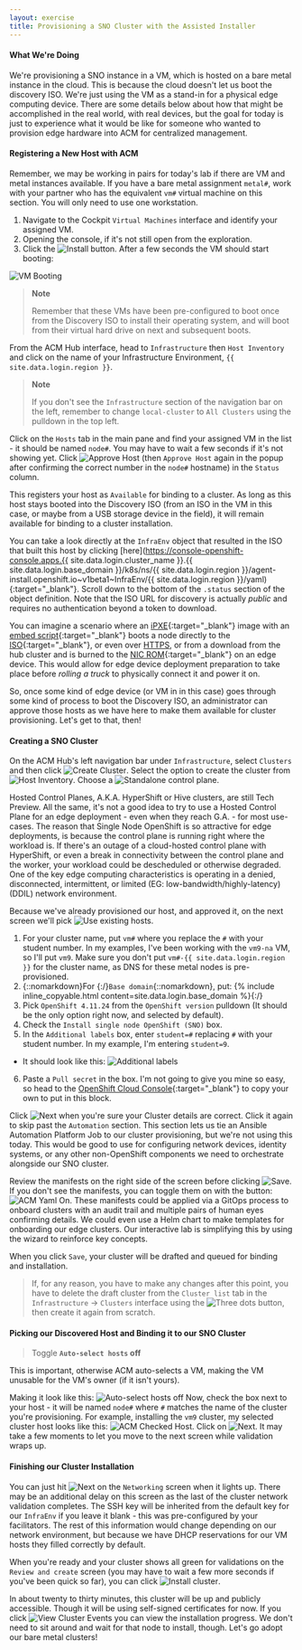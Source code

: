 ```yaml
---
layout: exercise
title: Provisioning a SNO Cluster with the Assisted Installer
---
```


#### What We're Doing

We're provisioning a SNO instance in a VM, which is hosted on a bare metal instance in the cloud. This is because the cloud doesn't let us boot the discovery ISO. We're just using the VM as a stand-in for a physical edge computing device. There are some details below about how that might be accomplished in the real world, with real devices, but the goal for today is just to experience what it would be like for someone who wanted to provision edge hardware into ACM for centralized management.

#### Registering a New Host with ACM

Remember, we may be working in pairs for today's lab if there are VM and metal instances available. If you have a bare metal assignment `metal#`, work with your partner who has the equivalent `vm#` virtual machine on this section. You will only need to use one workstation.

1. Navigate to the Cockpit `Virtual Machines` interface and identify your assigned VM.
2. Opening the console, if it's not still open from the exploration.
3. Click the ![Install](/assets/images/cockpit-vm-install.png?style=small "Install") button. After a few seconds the VM should start booting:

![VM Booting](/assets/images/cockpit-vm-booting.png?style=centered&style=border "VM Booting")

> **Note**
>
> Remember that these VMs have been pre-configured to boot once from the Discovery ISO to install their operating system, and will boot from their virtual hard drive on next and subsequent boots.

From the ACM Hub interface, head to `Infrastructure` then `Host Inventory` and click on the name of your Infrastructure Environment, `{{ site.data.login.region }}`.

> **Note**
>
> If you don't see the `Infrastructure` section of the navigation bar on the left, remember to change `local-cluster` to `All Clusters` using the pulldown in the top left.

Click on the `Hosts` tab in the main pane and find your assigned VM in the list - it should be named `node#`. You may have to wait a few seconds if it's not showing yet. Click ![Approve Host](/assets/images/acm-approve-host.png?style=small "Approve Host") (then `Approve Host` again in the popup after confirming the correct number in the `node#` hostname) in the `Status` column.

This registers your host as `Available` for binding to a cluster. As long as this host stays booted into the Discovery ISO (from an ISO in the VM in this case, or maybe from a USB storage device in the field), it will remain available for binding to a cluster installation.

You can take a look directly at the `InfraEnv` object that resulted in the ISO that built this host by clicking [here](https://console-openshift-console.apps.{{ site.data.login.cluster_name }}.{{ site.data.login.base_domain }}/k8s/ns/{{ site.data.login.region }}/agent-install.openshift.io~v1beta1~InfraEnv/{{ site.data.login.region }}/yaml){:target="_blank"}. Scroll down to the bottom of the `.status` section of the object definition. Note that the ISO URL for discovery is actually _public_ and requires no authentication beyond a token to download.

You can imagine a scenario where an [iPXE](https://ipxe.org/){:target="_blank"} image with an [embed script](https://ipxe.org/embed){:target="_blank"} boots a node directly to the [ISO](https://ipxe.org/cmd/sanboot#boot_from_an_http_target){:target="_blank"}, or even over [HTTPS](https://ipxe.org/crypto#embedded_certificates), or from a download from the hub cluster and is burned to the [NIC ROM](https://ipxe.org/howto/romburning){:target="_blank"} on an edge device. This would allow for edge device deployment preparation to take place before *rolling a truck* to physically connect it and power it on.

So, once some kind of edge device (or VM in in this case) goes through some kind of process to boot the Discovery ISO, an administrator can approve those hosts as we have here to make them available for cluster provisioning. Let's get to that, then!

#### Creating a SNO Cluster

On the ACM Hub's left navigation bar under `Infrastructure`, select `Clusters` and then click ![Create Cluster](/assets/images/acm-create-cluster.png?style=small "Create Cluster"). Select the option to create the cluster from ![Host Inventory](/assets/images/acm-create-from-host-inventory.png?style=small "Host Inventory"). Choose a ![Standalone](/assets/images/acm-create-standalone.png?style=small "Standalone") control plane.

Hosted Control Planes, A.K.A. HyperShift or Hive clusters, are still Tech Preview. All the same, it's not a good idea to try to use a Hosted Control Plane for an edge deployment - even when they reach G.A. - for most use-cases. The reason that Single Node OpenShift is so attractive for edge deployments, is because the control plane is running right where the workload is. If there's an outage of a cloud-hosted control plane with HyperShift, or even a break in connectivity between the control plane and the worker, your workload could be descheduled or otherwise degraded. One of the key edge computing characteristics is operating in a denied, disconnected, intermittent, or limited (EG: low-bandwidth/highly-latency) (DDIL) network environment.

Because we've already provisioned our host, and approved it, on the next screen we'll pick ![Use existing hosts](/assets/images/acm-use-existing-hosts.png?style=small "Use existing hosts").

1. For your cluster name, put `vm#` where you replace the `#` with your student number. In my examples, I've been working with the `vm9-na` VM, so I'll put `vm9`. Make sure you don't put `vm#-{{ site.data.login.region }}` for the cluster name, as DNS for these metal nodes is pre-provisioned.
2. {::nomarkdown}For {:/}`Base domain`{::nomarkdown}, put: {% include inline_copyable.html content=site.data.login.base_domain %}{:/}
3. Pick `OpenShift 4.11.24` from the `OpenShift version` pulldown (It should be the only option right now, and selected by default).
4. Check the `Install single node OpenShift (SNO)` box.
5. In the `Additional labels` box, enter `student=#` replacing `#` with your student number. In my example, I'm entering `student=9`.
  - It should look like this: ![Additional labels](/assets/images/acm-cluster-additional-labels.png?style=border "Additional labels")
6. Paste a `Pull secret` in the box. I'm not going to give you mine so easy, so head to the [OpenShift Cloud Console](https://console.redhat.com/openshift/install/pull-secret){:target="_blank"} to copy your own to put in this block.

Click ![Next](/assets/images/acm-next.png?style=small) when you're sure your Cluster details are correct. Click it again to skip past the `Automation` section. This section lets us tie an Ansible Automation Platform Job to our cluster provisioning, but we're not using this today. This would be good to use for configuring network devices, identity systems, or any other non-OpenShift components we need to orchestrate alongside our SNO cluster.

Review the manifests on the right side of the screen before clicking ![Save](/assets/images/acm-save.png?style=small). If you don't see the manifests, you can toggle them on with the button: ![ACM Yaml On](/assets/images/acm-cluster-enable-yaml.png?style=small "ACM Yaml On"). These manifests could be applied via a GitOps process to onboard clusters with an audit trail and multiple pairs of human eyes confirming details. We could even use a Helm chart to make templates for onboarding our edge clusters. Our interactive lab is simplifying this by using the wizard to reinforce key concepts.

When you click `Save`, your cluster will be drafted and queued for binding and installation. 

> If, for any reason, you have to make any changes after this point, you have to delete the draft cluster from the `Cluster list` tab in the `Infrastructure` -> `Clusters` interface using the ![Three dots](/assets/images/acm-cluster-three-dots.png?style=small "Three dots") button, then create it again from scratch.

#### Picking our Discovered Host and Binding it to our SNO Cluster

> Toggle **`Auto-select hosts` off**

This is important, otherwise ACM auto-selects a VM, making the VM unusable for the VM's owner (if it isn't yours).

Making it look like this: ![Auto-select hosts off](/assets/images/acm-auto-select-hosts-off.png?style=small)  Now, check the box next to your host - it will be named `node#` where `#` matches the name of the cluster you're provisioning. For example, installing the `vm9` cluster, my selected cluster host looks like this: ![ACM Checked Host](/assets/images/acm-checked-host.png?style=small "ACM Checked host"). Click on ![Next](/assets/images/acm-next.png?style=small "Next"). It may take a few moments to let you move to the next screen while validation wraps up.

#### Finishing our Cluster Installation

You can just hit ![Next](/assets/images/acm-next.png?style=small "Next") on the `Networking` screen when it lights up. There may be an additional delay on this screen as the last of the cluster network validation completes. The SSH key will be inherited from the default key for our `InfraEnv` if you leave it blank - this was pre-configured by your facilitators. The rest of this information would change depending on our network environment, but because we have DHCP reservations for our VM hosts they filled correctly by default.

When you're ready and your cluster shows all green for validations on the `Review and create` screen (you may have to wait a few more seconds if you've been quick so far), you can click ![Install cluster](/assets/images/acm-install-cluster.png?style=small "Install cluster").

In about twenty to thirty minutes, this cluster will be up and publicly accessible. Though it will be using self-signed certificates for now. If you click ![View Cluster Events](/assets/images/acm-create-cluster-events.png?style=small) you can view the installation progress. We don't need to sit around and wait for that node to install, though. Let's go adopt our bare metal clusters!
